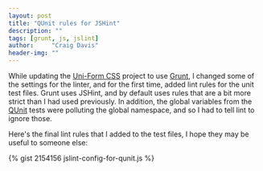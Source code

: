 ```yaml
---
layout: post
title: "QUnit rules for JSHint"
description: ""
tags: [grunt, js, jslint]
author:     "Craig Davis"
header-img: ""
---
```


While updating the [Uni-Form CSS][uniform] project to use [Grunt][grunt],
I changed some of the settings for the linter, and for the first time, added
lint rules for the unit test files. Grunt uses JSHint, and by default uses rules
that are a bit more strict than I had used previously. In addition, the global variables from
the [QUnit][qunit] tests were polluting the global namespace, and so I had to tell lint
to ignore those.

Here's the final lint rules that I added to the test files, I hope they may be
useful to someone else:

{% gist 2154156 jslint-config-for-qunit.js %}

[uniform]: http://sprawsm.com/uni-form/
[grunt]: https://github.com/cowboy/grunt
[qunit]: http://qunitjs.com/
